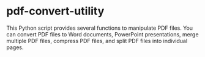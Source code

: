 # pdf-convert-utility
This Python script provides several functions to manipulate PDF files. You can convert PDF files to Word documents, PowerPoint presentations, merge multiple PDF files, compress PDF files, and split PDF files into individual pages.
